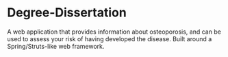 Degree-Dissertation
===================

A web application that provides information about osteoporosis, and can be used to assess your risk of having developed the disease. Built around a Spring/Struts-like web framework.
